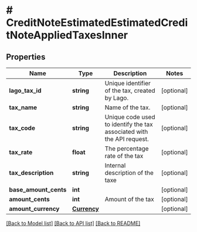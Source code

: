 # # CreditNoteEstimatedEstimatedCreditNoteAppliedTaxesInner

## Properties

Name | Type | Description | Notes
------------ | ------------- | ------------- | -------------
**lago_tax_id** | **string** | Unique identifier of the tax, created by Lago. | [optional]
**tax_name** | **string** | Name of the tax. | [optional]
**tax_code** | **string** | Unique code used to identify the tax associated with the API request. | [optional]
**tax_rate** | **float** | The percentage rate of the tax | [optional]
**tax_description** | **string** | Internal description of the taxe | [optional]
**base_amount_cents** | **int** |  | [optional]
**amount_cents** | **int** | Amount of the tax | [optional]
**amount_currency** | [**Currency**](Currency.md) |  | [optional]

[[Back to Model list]](../../README.md#models) [[Back to API list]](../../README.md#endpoints) [[Back to README]](../../README.md)
